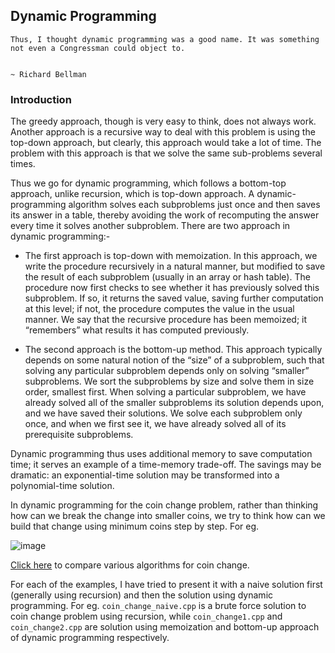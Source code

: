 ## Dynamic Programming

```
Thus, I thought dynamic programming was a good name. It was something not even a Congressman could object to.

                                                                                      ~ Richard Bellman
```

### Introduction

The greedy approach, though is very easy to think, does not always work. Another approach is a recursive way to deal with this problem is using the top-down approach, but clearly, this approach would take a lot of time. The problem with this approach is that we solve the same sub-problems several times.

Thus we go for dynamic programming, which follows a bottom-top approach, unlike recursion, which is top-down approach. A dynamic-programming algorithm solves each subproblems just once and then saves its answer in a table, thereby avoiding the work of recomputing the answer every time it solves another subproblem. There are two approach in dynamic programming:-

- The first approach is top-down with memoization. In this approach, we write the procedure recursively in a natural manner, but modified to save the result of each subproblem (usually in an array or hash table). The procedure now first checks to see whether it has previously solved this subproblem. If so, it returns the saved
  value, saving further computation at this level; if not, the procedure computes the value in the usual manner. We say that the recursive procedure has been memoized; it “remembers” what results it has computed previously.

- The second approach is the bottom-up method. This approach typically depends on some natural notion of the “size” of a subproblem, such that solving any particular subproblem depends only on solving “smaller” subproblems. We sort the subproblems by size and solve them in size order, smallest first. When solving a
  particular subproblem, we have already solved all of the smaller subproblems its solution depends upon, and we have saved their solutions. We solve each subproblem only once, and when we first see it, we have already solved all of its prerequisite subproblems.

Dynamic programming thus uses additional memory to save computation time; it serves an example of a time-memory trade-off. The savings may be dramatic: an exponential-time solution may be transformed into a polynomial-time solution.

In dynamic programming for the coin change problem, rather than thinking how can we break the change into smaller coins, we try to think how can we build that change using minimum coins step by step. For eg.

![image](https://user-images.githubusercontent.com/103832825/223014197-ad0a5185-a6b3-46a5-af2f-28338813646a.png)

<a href="https://www.cs.usfca.edu/~galles/visualization/DPChange.html">Click here</a> to compare various algorithms for coin change.

For each of the examples, I have tried to present it with a naive solution first (generally using recursion) and then the solution using dynamic programming. For eg. `coin_change_naive.cpp` is a brute force solution to coin change problem using recursion, while `coin_change1.cpp` and `coin_change2.cpp` are solution using memoization and bottom-up approach of dynamic programming respectively.
